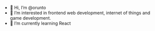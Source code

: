 - 👋 Hi, I’m @orunto
- 👀 I’m interested in frontend web development, internet of things and game development.
- 🌱 I’m currently learning React
<!---  💞️ I’m looking to collaborate on ... --->
<!--- 📫 How to reach me ... --->

<!---
orunto/orunto is a ✨ special ✨ repository because its `README.md` (this file) appears on your GitHub profile.
You can click the Preview link to take a look at your changes.
--->
